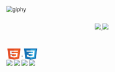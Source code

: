 
![giphy](https://user-images.githubusercontent.com/73077438/138004412-8e44a8ed-ab60-4e48-9a87-5e3d925a4283.gif)

## 

<div align = "center">
  <a href = "https://github.com/LeoCoimbra12">
   <img height = "150cm" src = "https://github-readme-stats.vercel.app/api?username=Leocoimbra12&theme=algolia&show_icons=true" /_>
   <img height = "150cm" src = "https://github-readme-stats.vercel.app/api/top-langs/?username=LeoCoimbra12&layout=compact&langs_count=7&theme=dark" /_>
</div>
  
  ##
  
  <div style="display: inline_block"><br>
     <img align="center" alt="Rafa-HTML" height="30" width="40" src="https://raw.githubusercontent.com/devicons/devicon/master/icons/html5/html5-original.svg">
  <img align="center" alt="Rafa-CSS" height="30" width="40" src="https://raw.githubusercontent.com/devicons/devicon/master/icons/css3/css3-original.svg">
  </div>
  
  <div>
    <a href="https://www.instagram.com/leu_coimbra" target="_blank"><img src="https://img.shields.io/badge/-Instagram-%23E4405F?style=for-the-badge&logo=instagram&logoColor=white" target="_blank"></a>
    <a href="https://www.linkedin.com/in/coimbraa/" target="_blank"><img src="https://img.shields.io/badge/-LinkedIn-%230077B5?style=for-the-badge&logo=linkedin&logoColor=white" target="_blank"></a> 
    <a href = "mailto:ccoimbrawork12@gmail.com"><img src="https://img.shields.io/badge/-Gmail-%23333?style=for-the-badge&logo=gmail&logoColor=white" target="_blank"></a>
    <a href = "(91)988279650" target=""_blank"><img src="https://img.shields.io/badge/WhatsApp-25D366?style=for-the-badge&logo=whatsapp&logoColor=white"></a>
  </div>
  
  
